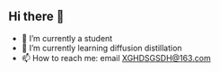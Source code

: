 ## Hi there 👋

- 🔭 I’m currently a student
- 🌱 I’m currently learning diffusion distillation
- 📫 How to reach me: email XGHDSGSDH@163.com

<!--
**XGHDSGSDH/XGHDSGSDH** is a ✨ _special_ ✨ repository because its `README.md` (this file) appears on your GitHub profile.

Here are some ideas to get you started:

- 🔭 I’m currently working on ...
- 🌱 I’m currently learning ...
- 👯 I’m looking to collaborate on ...
- 🤔 I’m looking for help with ...
- 💬 Ask me about ...
- 📫 How to reach me: ...
- 😄 Pronouns: ...
- ⚡ Fun fact: ...
-->
